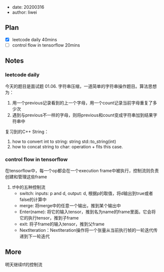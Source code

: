 - date: 20200316 
- author: liwei

## Plan

- [x] leetcode daily 40mins
- [ ] control flow in tensorflow 20mins

## Notes

### leetcode daily

今天的题目是面试题 01.06. 字符串压缩，一道简单的字符串操作题目。算法思想为：

1. 用一个previous记录看到的上一个字母，用一个count记录当前字母重复了多少次
2. 遇到与previous不一样的字母，则将previous和count变成字符串加到结果字符串中

复习到的C++ String：

1. how to convert int to string: string std::to_string(int)
2. how to concat string to char: operation + fits this case.

### control flow in tensorflow

在tensorflow中，每一个op都会在一个execution frame中被执行，控制流则负责创建和管理这些frame

1. tf中的五种控制流
	-  switch: inputs: p and d, output: d, 根据p的取值，将d输出到true或者false的计算中
 	-  merge: 将merge中的任意一个输出，推到某个输出中
 	-  Enter(name): 将它的输入tensor，推到名为name的frame里面。它会将它的执行tensor，推到子frame
 	-  exit: 将子frame的输入tensor，推到父frame
 	-  NextIteration：NextIteration操作将一个张量从当前执行帧的一轮迭代传递到下一轮迭代

## More

明天继续tf的控制流
